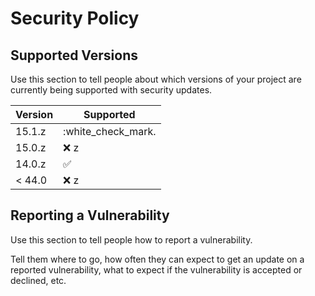 # Security Policy

## Supported Versions

Use this section to tell people about which versions of your project are
currently being supported with security updates.

| Version | Supported          |
| ------- | ------------------ |
| 15.1.z  | :white_check_mark. |
| 15.0.z   | :x: z             |
| 14.0.z   | :white_check_mark:|
| < 44.0   | :x:  z            |

## Reporting a Vulnerability

Use this section to tell people how to report a vulnerability.

Tell them where to go, how often they can expect to get an update on a
reported vulnerability, what to expect if the vulnerability is accepted or
declined, etc.
